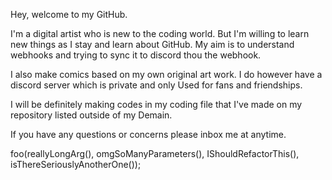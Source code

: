 Hey, welcome to my GitHub. 

I'm a digital artist who is new to the coding world. But I'm willing to learn new things as I stay and learn about GitHub. My aim is to understand webhooks and trying to sync it to discord thou the webhook.

I also make comics based on my own original art work. I do however have a discord server which is private and only
Used for fans and friendships.

I will be definitely making codes in my coding file that I've made on my repository listed outside of my
Demain. 

If you have any questions or concerns please inbox me at anytime. 

foo(reallyLongArg(), omgSoManyParameters(), IShouldRefactorThis(), isThereSeriouslyAnotherOne());

